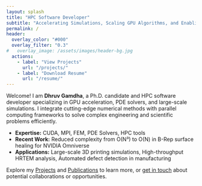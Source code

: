 ```yaml
---
layout: splash
title: "HPC Software Developer"
subtitle: "Accelerating Simulations, Scaling GPU Algorithms, and Enabling Next-Gen Computational Engineering"
permalink: /
header:
  overlay_color: "#000"
  overlay_filter: "0.3"
#   overlay_image: /assets/images/header-bg.jpg
  actions:
    - label: "View Projects"
      url: "/projects/"
    - label: "Download Resume"
      url: "/resume/"
---
```


Welcome! I am **Dhruv Gamdha**, a Ph.D. candidate and HPC software developer specializing in GPU acceleration, PDE solvers, and large-scale simulations. I integrate cutting-edge numerical methods with parallel computing frameworks to solve complex engineering and scientific problems efficiently.

- **Expertise:** CUDA, MPI, FEM, PDE Solvers, HPC tools
- **Recent Work:** Reduced complexity from O(N³) to O(N) in B-Rep surface healing for NVIDIA Omniverse
- **Applications:** Large-scale 3D printing simulations, High-throughput HRTEM analysis, Automated defect detection in manufacturing

Explore my [Projects](/projects/) and [Publications](/publications/) to learn more, or [get in touch](/contact/) about potential collaborations or opportunities.